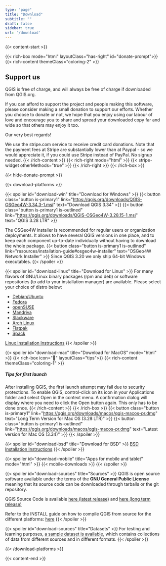 ```yaml
---
type: "page"
title: "Download"
subtitle: ""
draft: false
sidebar: true
url: '/download'
---
```


{{< content-start  >}}

{{< rich-box mode="html" layoutClass="has-right" id="donate-prompt">}}
{{< rich-content themeClass="coloring-2" >}}
## Support us

QGIS is free of charge, and will always be free of charge if downloaded from QGIS.org.

If you can afford to support the project and people making this software, please consider making a small donation to support our efforts. Whether you choose to donate or not, we hope that you enjoy using our labour of love and encourage you to share and spread your downloaded copy far and wide so that others may enjoy it too.

Our very best regards!

We use the stripe.com service to receive credit card donations. Note that the payment fees at Stripe are substantially lower than at Paypal - so we would appreciate it, if you could use Stripe instead of PayPal. No signup needed.
{{< /rich-content >}}
{{< rich-right mode="html" >}}
{{< stripe-widget otherMethods="true" >}}
{{< /rich-right >}}
{{< /rich-box >}}

{{< hide-donate-prompt >}}

{{< download-platforms >}}

{{< spoiler id="download-win" title="Download for Windows" >}}
{{< button class="button is-primary1" link="https://qgis.org/downloads/QGIS-OSGeo4W-3.34.3-1.msi" text="Download QGIS 3.34" >}}
{{< button class="button is-primary1 is-outlined" link="https://qgis.org/downloads/QGIS-OSGeo4W-3.28.15-1.msi" text="QGIS 3.28 LTR" >}}

The OSGeo4W installer is recommended for regular users or organization deployments. It allows to have several QGIS versions in one place, and to keep each component up-to-date individually without having to download the whole package.
{{< button class="button is-primary1 is-outlined" link="resources/installation-guide#osgeo4w-installer" text="OSGeo4W Network Installer" >}}
Since QGIS 3.20 we only ship 64-bit Windows executables.
{{< /spoiler >}}


{{< spoiler id="download-linux" title="Download for Linux" >}}
For many flavors of GNU/Linux binary packages (rpm and deb) or software repositories (to add to your installation manager) are available. Please select your choice of distro below:

- [Debian/Ubuntu](../resources/installation-guide#debian-ubuntu)
- [Fedora](../resources/installation-guide#fedora)
- [openSUSE](../resources/installation-guide#suse-opensuse)
- [Mandriva](../resources/installation-guide#mandriva)
- [Slackware](../resources/installation-guide#slackware)
- [Arch Linux](../resources/installation-guide#arch-linux)
- [Flatpak](../resources/installation-guide#flatpak)
- [Spack](../resources/installation-guide#spack)

[Linux Installation Instructions](../resources/installation-guide#linux)
{{< /spoiler >}}

{{< spoiler id="download-mac" title="Download for MacOS" mode="html" >}}
{{< rich-box icon="💁" layoutClass="tips">}}
{{< rich-content themeClass="coloring-1" >}}
##### Tips for first launch
After installing QGIS, the first launch attempt may fail due to security protections. To enable QGIS, control-click on its icon in your Applications folder and select Open in the context menu. A confirmation dialog will display where you need to click the Open button again. This only has to be done once.
{{< /rich-content >}}
{{< /rich-box >}}
{{< button class="button is-primary1" link="https://qgis.org/downloads/macos/qgis-macos-pr.dmg" text="Long Term Version for Mac OS (3.28 LTR)" >}}
{{< button class="button is-primary1 is-outlined" link="https://qgis.org/downloads/macos/qgis-macos-pr.dmg" text="Latest version for Mac OS (3.34)" >}}
{{< /spoiler >}}

{{< spoiler id="download-bsd" title="Download for BSD" >}}
[BSD Installation Instructions](../resources/installation-guide#freebsd)
{{< /spoiler >}}

{{< spoiler id="download-mobile" title="Apps for mobile and tablet" mode="html" >}}
{{< mobile-downloads >}}
{{< /spoiler >}}

{{< spoiler id="download-sources" title="Sources" >}}
QGIS is open source software available under the terms of the <b>GNU General Public License</b> meaning that its source code can be downloaded through tarballs or the git repository.

QGIS Source Code is available <a href="https://qgis.org/downloads/qgis-latest.tar.bz2">here (latest release)</a> and <a href="https://qgis.org/downloads/qgis-latest-ltr.tar.bz2">here (long term release)</a>

Refer to the INSTALL guide on how to compile QGIS from source for the different platforms: [here](https://github.com/qgis/QGIS/blob/master/INSTALL.md)
{{< /spoiler >}}

{{< spoiler id="download-sources" title="Datasets" >}}
For testing and learning purposes, [a sample dataset is available](https://docs.qgis.org/3.28/en/docs/user_manual/introduction/getting_started.html#downloading-sample-data), which contains collections of data from different sources and in different formats.
{{< /spoiler >}}

{{< /download-platforms >}}

{{< content-end >}}
